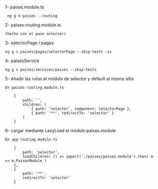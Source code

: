 1- paises.module.ts

     ng g m paises --routing

2- paises-routing.module.ts

    (hecho con el paso anterior)

3- selectorPage / pages

    ng g c paises/pages/selectorPage --skip-tests -is

4- paisesService

    ng g s paises/services/paises --skip-tests

5- Añadir las rutas al módulo de selector y default al mismo sitio

    En paises-routing.module.ts
    
        {
            path: '',
            children: [
                { path: 'selector', component: selectorPage },
                { path: '**', redirectTo: 'selector' }
            ]
        }

6- cargar mediante LazyLoad el módulo paises.module

    En app-routing.module.ts

        { 
            path: 'selector',
            loadChildren: () => import('./paises/paises.module').then( m => m.PaisesModule )
        },
        {
            path: '**',
            redirectTo: 'selector'
        }